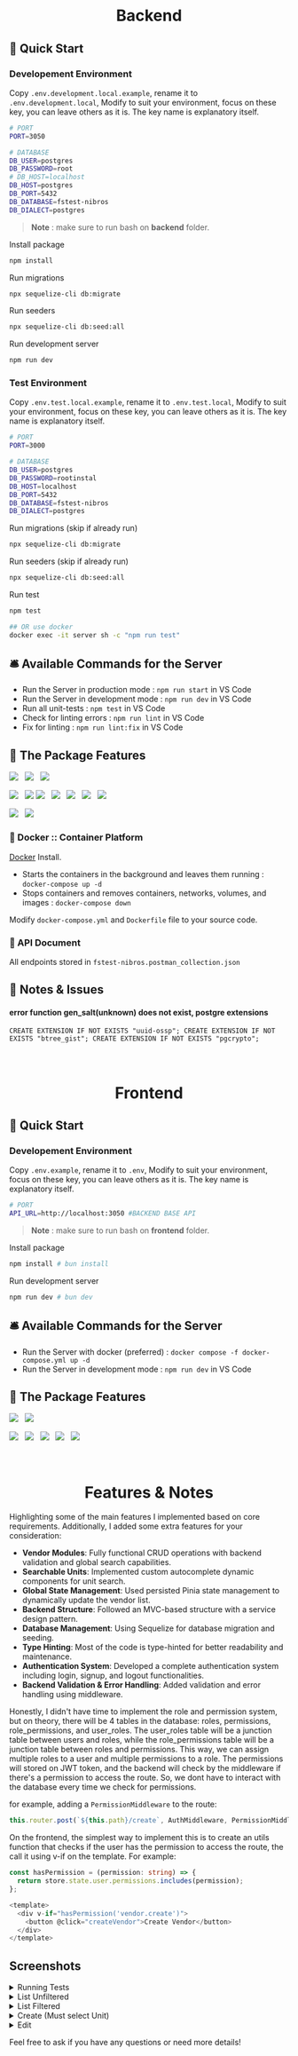 <h1 align="center">
    <br>
  Backend
  <br>
</h1>

## 🚀 Quick Start
### Developement Environment
Copy `.env.development.local.example`, rename it to `.env.development.local`, Modify to suit your environment, focus on these key, you can leave others as it is. The key name is explanatory itself.
```bash
# PORT
PORT=3050

# DATABASE
DB_USER=postgres
DB_PASSWORD=root
# DB_HOST=localhost
DB_HOST=postgres
DB_PORT=5432
DB_DATABASE=fstest-nibros
DB_DIALECT=postgres
```

> <b>Note</b> : make sure to run bash on <b>backend</b> folder.

Install package
```bash
npm install
```

Run migrations
```bash
npx sequelize-cli db:migrate
```

Run seeders
```bash
npx sequelize-cli db:seed:all
```

Run development server
```bash
npm run dev
```
### Test Environment
Copy `.env.test.local.example`, rename it to `.env.test.local`, Modify to suit your environment, focus on these key, you can leave others as it is. The key name is explanatory itself.
```bash
# PORT
PORT=3000

# DATABASE
DB_USER=postgres
DB_PASSWORD=rootinstal
DB_HOST=localhost
DB_PORT=5432
DB_DATABASE=fstest-nibros
DB_DIALECT=postgres
```

Run migrations (skip if already run)
```bash
npx sequelize-cli db:migrate
```

Run seeders (skip if already run)
```bash
npx sequelize-cli db:seed:all
```
Run test
```bash
npm test

## OR use docker
docker exec -it server sh -c "npm run test"
```

## 🛎 Available Commands for the Server

- Run the Server in production mode : `npm run start` in VS Code
- Run the Server in development mode : `npm run dev` in VS Code
- Run all unit-tests : `npm test` in VS Code
- Check for linting errors : `npm run lint` in VS Code
- Fix for linting : `npm run lint:fix` in VS Code

## 💎 The Package Features

<p>
  <img src="https://img.shields.io/badge/-TypeScript-007ACC?style=for-the-badge&logo=TypeScript&logoColor=fff" />&nbsp;&nbsp;
  <img src="https://img.shields.io/badge/-Node.js-339933?style=for-the-badge&logo=Node.js&logoColor=fff"instal />&nbsp;&nbsp;
  <img src="https://img.shields.io/badge/-NPM-CB3837?style=for-the-badge&logo=NPM&logoColor=fff" />&nbsp;&nbsp;
</p>
<p>
  <img src="https://img.shields.io/badge/-Docker-2496ED?style=for-the-badge&logo=Docker&logoColor=fff" />&nbsp;&nbsp;
  <img src="https://img.shields.io/badge/-NGINX-269539?style=for-the-badge&logo=NGINX&logoColor=fff" />
  <img src="https://img.shields.io/badge/-PM2-2B037A?style=for-the-badge&logo=PM2&logoColor=fff" />&nbsp;&nbsp;
  <img src="https://img.shields.io/badge/-Nodemon-76D04B?style=for-the-badge&logo=Nodemon&logoColor=fff" />&nbsp;&nbsp;
  <img src="https://img.shields.io/badge/-ESLint-4B32C3?style=for-the-badge&logo=ESLint&logoColor=fff" />&nbsp;&nbsp;
  <img src="https://img.shields.io/badge/-Jest-C21325?style=for-the-badge&logo=Jest&logoColor=fff" />&nbsp;&nbsp;
  <img src="https://img.shields.io/badge/-SWC-FFFFFF?style=for-the-badge&logo=swc&logoColor=FBE1A6" />
</p>
<p>
  <img src="https://img.shields.io/badge/sequelize-323330?style=for-the-badge&logo=sequelize&logoColor=blue" />&nbsp;&nbsp;
<img src="https://img.shields.io/badge/-PostgreSQL-336791?style=for-the-badge&logo=PostgreSQL&logoColor=fff" />&nbsp;&nbsp;
</p>

### 🐳 Docker :: Container Platform

[Docker](https://docs.docker.com/get-docker/) Install.

- Starts the containers in the background and leaves them running : `docker-compose up -d`
- Stops containers and removes containers, networks, volumes, and images : `docker-compose down`

Modify `docker-compose.yml` and `Dockerfile` file to your source code.

### 📗 API Document
All endpoints stored in  `fstest-nibros.postman_collection.json`


## 📔 Notes & Issues

#### error function gen_salt(unknown) does not exist, postgre extensions
`CREATE EXTENSION IF NOT EXISTS "uuid-ossp";
CREATE EXTENSION IF NOT EXISTS "btree_gist";
CREATE EXTENSION IF NOT EXISTS "pgcrypto";`

<h1 align="center">
    <br>
  Frontend
  <br>
</h1>

## 🚀 Quick Start
### Developement Environment
Copy `.env.example`, rename it to `.env`, Modify to suit your environment, focus on these key, you can leave others as it is. The key name is explanatory itself.
```bash
# PORT
API_URL=http://localhost:3050 #BACKEND BASE API
```
> <b>Note</b> : make sure to run bash on <b>frontend</b> folder.

Install package
```bash
npm install # bun install
```

Run development server
```bash
npm run dev # bun dev
```

## 🛎 Available Commands for the Server

- Run the Server with docker (preferred) : `docker compose -f docker-compose.yml up -d`
- Run the Server in development mode : `npm run dev` in VS Code

## 💎 The Package Features

<p>
  <img src="https://img.shields.io/badge/-TypeScript-007ACC?style=for-the-badge&logo=TypeScript&logoColor=fff" />&nbsp;&nbsp;
  <img src="https://img.shields.io/badge/-NPM-CB3837?style=for-the-badge&logo=NPM&logoColor=fff" />&nbsp;&nbsp;
</p>
<p>
 
</p>
<p>
  <img src="https://img.shields.io/badge/Nuxt-002E3B?style=for-the-badge&logo=nuxtdotjs&logoColor=#00DC82" />&nbsp;&nbsp;
      <img src="https://img.shields.io/badge/vuejs-%2335495e.svg?style=for-the-badge&logo=vuedotjs&logoColor=%234FC08D" />&nbsp;&nbsp;
          <img src="https://img.shields.io/badge/pinia-%2302262B.svg?style=for-the-badge&logo=Pinia&logoColor=white" />&nbsp;&nbsp;
              <img src="https://img.shields.io/badge/Vuetify-1867C0?style=for-the-badge&logo=vuetify&logoColor=AEDDFF" />&nbsp;&nbsp;
    <img src="https://img.shields.io/badge/tailwindcss-%2338B2AC.svg?style=for-the-badge&logo=tailwind-css&logoColor=white" />&nbsp;&nbsp;
  
</p>


<h1 align="center">
    <br>
  Features & Notes
  <br>
</h1>
Highlighting some of the main features I implemented based on core requirements. Additionally, I added some extra features for your consideration:

- <b>Vendor Modules</b>: Fully functional CRUD operations with backend validation and global search capabilities.
- <b>Searchable Units</b>: Implemented custom autocomplete dynamic components for unit search.
- <b>Global State Management</b>: Used persisted Pinia state management to dynamically update the vendor list.
- <b>Backend Structure</b>: Followed an MVC-based structure with a service design pattern.
- <b>Database Management</b>: Using Sequelize for database migration and seeding.
- <b>Type Hinting</b>: Most of the code is type-hinted for better readability and maintenance.
- <b>Authentication System</b>: Developed a complete authentication system including login, signup, and logout functionalities.
- <b>Backend Validation & Error Handling</b>: Added validation and error handling using middleware.

Honestly, I didn't have time to implement the role and permission system, but on theory, there will be 4 tables in the database: roles, permissions, role_permissions, and user_roles. The user_roles table will be a junction table between users and roles, while the role_permissions table will be a junction table between roles and permissions. This way, we can assign multiple roles to a user and multiple permissions to a role. The permissions will stored on JWT token, and the backend will check by the middleware if there's a permission to access the route. So, we dont have to interact with the database every time we check for permissions.

for example, adding a `PermissionMiddleware` to the route:
```typescript
this.router.post(`${this.path}/create`, AuthMiddleware, PermissionMiddleware, ValidationMiddleware(CreateVendorDto), this.vendor.createVendor);
```

On the frontend, the simplest way to implement this is to create an utils function that checks if the user has the permission to access the route, the call it using v-if on the template. For example:
```typescript
const hasPermission = (permission: string) => {
  return store.state.user.permissions.includes(permission);
};
```
```typescript
<template>
  <div v-if="hasPermission('vendor.create')">
    <button @click="createVendor">Create Vendor</button>
  </div>
</template>
```

## Screenshots

<details>
<summary>Running Tests</summary>
![Image](https://github.com/user-attachments/assets/ffb28c87-a2bb-4ddb-bdc4-427b0dcf38c8)

![Image](https://github.com/user-attachments/assets/139f4dbd-d8ad-49c2-8b3f-b4d66b9e5c6d)

![Image](https://github.com/user-attachments/assets/d426b896-de0a-4296-aea9-68be851a622c) 
</details>

<details>
<summary>List Unfiltered</summary>

![Image](https://github.com/user-attachments/assets/d4019271-8dc4-4c03-8e76-85b24622865a)

</details>

<details>
<summary>List Filtered</summary>

![Image](https://github.com/user-attachments/assets/3211d46b-d9bd-49bd-9479-91f409f207be)

</details>

<details>
<summary>Create  (Must select Unit)</summary>

![Image](https://github.com/user-attachments/assets/7b7acbf1-8a7a-4e3f-8adf-9a26c2f61cc6)

![Image](https://github.com/user-attachments/assets/4a114b18-794e-4e94-aba1-2d2ada423aad)

</details>

<details>
<summary>Edit</summary>

![Image](https://github.com/user-attachments/assets/a4a3513c-6075-41ba-9db6-8db290bb8d4f)

![Image](https://github.com/user-attachments/assets/66b1fe1d-cf57-462a-967e-761a5ba64427)

</details>

Feel free to ask if you have any questions or need more details!

